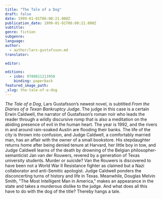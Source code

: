 ```yaml
---
title: "The Tale of a Dog"
draft: false
date: 1999-01-01T06:00:21.000Z
publication_date: 1999-01-01T06:00:21.000Z
subtitle:
genre: fiction
subgenre:
language:
author:
  - author/lars-gustafsson.md
translator:

editor:

editions:
  - isbn: 9780811213950
    binding: paperback
featured_image_path:
_slug: the-tale-of-a-dog
---
```


_The Tale of a Dog_, Lars Gustafsson’s newest novel, is subtitled _From the Diaries of a Texan Bankruptcy Judge_. The judge in this case is a certain Erwin CaldwelI, the narrator of Gustafsson’s roman noir who leads the reader through a wildly discursive romp that is also a meditation on the abiding presence of evil in the human heart. The year is 1992, and the rivers in and around rain-soaked Austin are flooding their banks. The life of the city is thrown into confusion, and Judge Caldwell, a comfortably married man, has an affair with the owner of a small bookstore. His stepdaughter returns home after being denied tenure at Harvard, her little boy in tow, and Judge Caldwell learns of the death by drowning of the Belgian philosopher-semanticist Jan van der Rouwers, revered by a generation of Texas university students. Murder or suicide? Van the Rouwers is discovered to have been not a World War II Resistance fighter as claimed but a Nazi collaborator and anti-Semitic apologist. Judge CaIdwell ponders the disconcerting turns of history and life in Texas. Meanwhile, Douglas Melvin Smith, "The Most Intelligent Man in America," makes an appearance in the state and takes a murderous dislike to the judge. And what does all this have to do with the dog of the title? Thereby hangs a tale.

